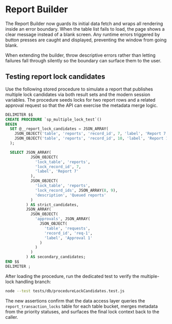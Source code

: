 # Report Builder

The Report Builder now guards its initial data fetch and wraps all rendering
inside an error boundary. When the table list fails to load, the page shows a
clear message instead of a blank screen. Any runtime errors triggered by button
presses are caught and displayed, preventing the window from going blank.

When extending the builder, throw descriptive errors rather than letting
failures fall through silently so the boundary can surface them to the user.

## Testing report lock candidates

Use the following stored procedure to simulate a report that publishes
multiple lock candidates via both result sets and the modern session variables.
The procedure seeds locks for two report rows and a related approval request so
that the API can exercise the metadata merge logic.

```sql
DELIMITER $$
CREATE PROCEDURE `sp_multiple_lock_test`()
BEGIN
  SET @__report_lock_candidates = JSON_ARRAY(
    JSON_OBJECT('table', 'reports', 'record_id', 7, 'label', 'Report 7'),
    JSON_OBJECT('table', 'reports', 'record_id', 10, 'label', 'Report 10')
  );

  SELECT JSON_ARRAY(
           JSON_OBJECT(
             'lock_table', 'reports',
             'lock_record_id', 7,
             'label', 'Report 7'
           ),
           JSON_OBJECT(
             'lock_table', 'reports',
             'lock_record_ids', JSON_ARRAY(8, 9),
             'description', 'Queued reports'
           )
         ) AS strict_candidates,
         JSON_ARRAY(
           JSON_OBJECT(
             'approvals', JSON_ARRAY(
               JSON_OBJECT(
                 'table', 'requests',
                 'record_id', 'req-1',
                 'label', 'Approval 1'
               )
             )
           )
         ) AS secondary_candidates;
END $$
DELIMITER ;
```

After loading the procedure, run the dedicated test to verify the multiple-lock
handling branch:

```bash
node --test tests/db/procedureLockCandidates.test.js
```

The new assertions confirm that the data access layer queries the
`report_transaction_locks` table for each table bucket, merges metadata from the
priority statuses, and surfaces the final lock context back to the caller.

